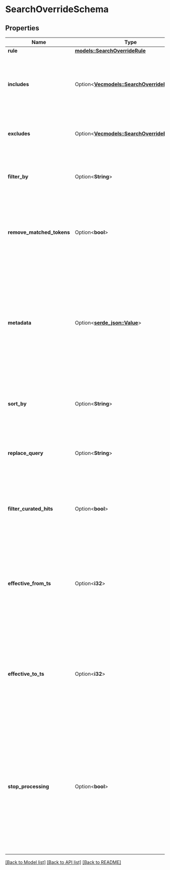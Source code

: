 # SearchOverrideSchema

## Properties

Name | Type | Description | Notes
------------ | ------------- | ------------- | -------------
**rule** | [**models::SearchOverrideRule**](SearchOverrideRule.md) |  | 
**includes** | Option<[**Vec<models::SearchOverrideInclude>**](SearchOverrideInclude.md)> | List of document `id`s that should be included in the search results with their corresponding `position`s. | [optional]
**excludes** | Option<[**Vec<models::SearchOverrideExclude>**](SearchOverrideExclude.md)> | List of document `id`s that should be excluded from the search results. | [optional]
**filter_by** | Option<**String**> | A filter by clause that is applied to any search query that matches the override rule.  | [optional]
**remove_matched_tokens** | Option<**bool**> | Indicates whether search query tokens that exist in the override's rule should be removed from the search query.  | [optional]
**metadata** | Option<[**serde_json::Value**](.md)> | Return a custom JSON object in the Search API response, when this rule is triggered. This can can be used to display a pre-defined message (eg: a promotion banner) on the front-end when a particular rule is triggered.  | [optional]
**sort_by** | Option<**String**> | A sort by clause that is applied to any search query that matches the override rule.  | [optional]
**replace_query** | Option<**String**> | Replaces the current search query with this value, when the search query matches the override rule.  | [optional]
**filter_curated_hits** | Option<**bool**> | When set to true, the filter conditions of the query is applied to the curated records as well. Default: false.  | [optional]
**effective_from_ts** | Option<**i32**> | A Unix timestamp that indicates the date/time from which the override will be active. You can use this to create override rules that start applying from a future point in time.  | [optional]
**effective_to_ts** | Option<**i32**> | A Unix timestamp that indicates the date/time until which the override will be active. You can use this to create override rules that stop applying after a period of time.  | [optional]
**stop_processing** | Option<**bool**> | When set to true, override processing will stop at the first matching rule. When set to false override processing will continue and multiple override actions will be triggered in sequence. Overrides are processed in the lexical sort order of their id field. Default: true.  | [optional]

[[Back to Model list]](../README.md#documentation-for-models) [[Back to API list]](../README.md#documentation-for-api-endpoints) [[Back to README]](../README.md)


